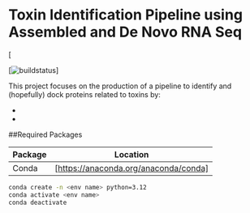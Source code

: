 # Toxin Identification Pipeline using Assembled and De Novo RNA Seq

[![]()

[![buildstatus]()]

This project focuses on the production of a pipeline to identify and (hopefully) dock proteins related to toxins by:

-
-

##Required Packages 

|Package|Location|
|------|------|
|Conda|[https://anaconda.org/anaconda/conda]|

```sh
conda create -n <env name> python=3.12
conda activate <env name>
conda deactivate
```
